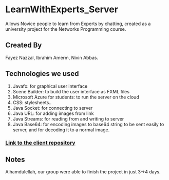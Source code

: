 # LearnWithExperts_Server
Allows Novice people to learn from Experts by chatting, created as a university project for the Networks Programming course.


## Created By
Fayez Nazzal, Ibrahim Amerm, Nivin Abbas.

## Technologies we used
1) Javafx: for graphical user interface
2) Scene Builder: to build the user interface as FXML files
3) Microsoft Azure for students: to run the server on the cloud
4) CSS: stylesheets..
5) Java Socket: for connecting to server
6) Java URL: for adding images from link
7) Java Streams: for reading from and writing to server
8) Java Base64: for encoding images to base64 string to be sent easily to server, and for decoding it to a normal image.

### [Link to the client repository](https://github.com/nivinabbas/learn_with_experts)

## Notes
Alhamdulellah, our group were able to finish the project in just 3->4 days.
